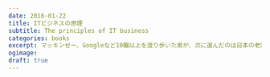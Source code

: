 ```yaml
---
date: 2016-01-22
title: ITビジネスの原理
subtitle: The principles of IT business
categories: books
excerpt: マッキンゼー、Googleなど10職以上を渡り歩いた男が、次に選んだのは日本の老舗IT企業だった―ネット登場から20年。数々の現場にいたからこそ知り得たITビジネスの仕組みをこの一冊で圧縮体験する。
ogimage: 
draft: true
---
```


